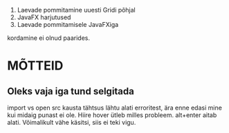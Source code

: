 1. Laevade pommitamine uuesti Gridi põhjal
2. JavaFX harjutused
3. Laevade pommitamisele JavaFXiga

kordamine ei olnud paarides.


# MÕTTEID

## Oleks vaja iga tund selgitada
import vs open
src kausta tähtsus
lähtu alati erroritest, ära enne edasi mine kui midaig punast ei ole.
Hiire hover ütleb milles probleem.
alt+enter aitab alati.
Võimalikult vähe käsitsi, siis ei teki vigu.
